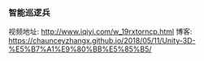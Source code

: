 ### 智能巡逻兵

视频地址: http://www.iqiyi.com/w_19rxtorncp.html
博客: https://chaunceyzhangx.github.io/2018/05/11/Unity-3D-%E5%B7%A1%E9%80%BB%E5%85%B5/
